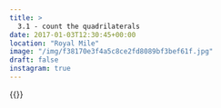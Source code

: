 ```yaml
---
title: >
  3.1 - count the quadrilaterals
date: 2017-01-03T12:30:45+00:00
location: "Royal Mile"
image: "/img/f38170e3f4a5c8ce2fd8089bf3bef61f.jpg"
draft: false
instagram: true
---
```


{{<photo src="/img/f38170e3f4a5c8ce2fd8089bf3bef61f.jpg">}}

